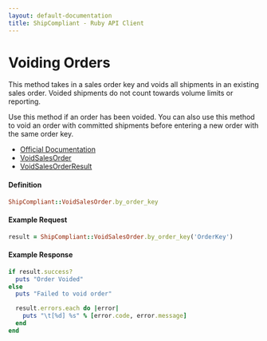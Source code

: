 ```yaml
---
layout: default-documentation
title: ShipCompliant - Ruby API Client
---
```


# Voiding Orders
This method takes in a sales order key and
voids all shipments in an existing sales order.
Voided shipments do not count towards volume limits or reporting.

Use this method if an order has been voided. You can also use this method to
void an order with committed shipments before entering a new order with the same order key.

- [Official Documentation][official_docs]
- [VoidSalesOrder][void_sales_order_class]
- [VoidSalesOrderResult][void_sales_order_result_class]

<h4 class="definition-title">Definition</h4>

```ruby
ShipCompliant::VoidSalesOrder.by_order_key
```

<h4 class="definition-title">Example Request</h4>

```ruby
result = ShipCompliant::VoidSalesOrder.by_order_key('OrderKey')
```

<h4 class="definition-title">Example Response</h4>

```ruby
if result.success?
  puts "Order Voided"
else
  puts "Failed to void order"

  result.errors.each do |error|
    puts "\t[%d] %s" % [error.code, error.message]
  end
end
```

[official_docs]: https://shipcompliant.desk.com/customer/portal/articles/1462186-api-voidsalesorder-?b_id=2759
[void_sales_order_class]: ../rdoc/classes/ShipCompliant/VoidSalesOrder.html
[void_sales_order_result_class]: ../rdoc/classes/ShipCompliant/VoidSalesOrderResult.html
